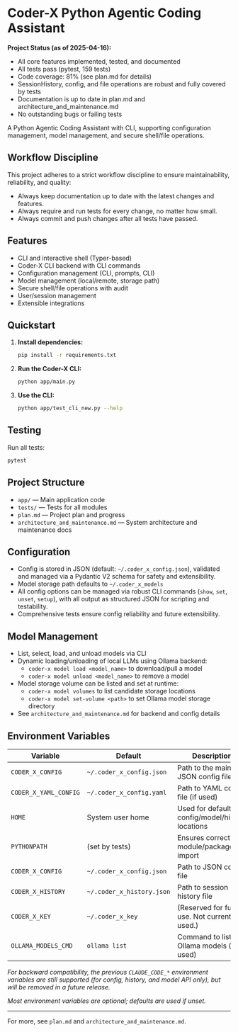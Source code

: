 # Coder-X Python Agentic Coding Assistant

**Project Status (as of 2025-04-16):**
- All core features implemented, tested, and documented
- All tests pass (pytest, 159 tests)
- Code coverage: 81% (see plan.md for details)
- SessionHistory, config, and file operations are robust and fully covered by tests
- Documentation is up to date in plan.md and architecture_and_maintenance.md
- No outstanding bugs or failing tests

A Python Agentic Coding Assistant with CLI, supporting configuration management, model management, and secure shell/file operations.

## Workflow Discipline

This project adheres to a strict workflow discipline to ensure maintainability, reliability, and quality:

* Always keep documentation up to date with the latest changes and features.
* Always require and run tests for every change, no matter how small.
* Always commit and push changes after all tests have passed.

## Features
- CLI and interactive shell (Typer-based)
- Coder-X CLI backend with CLI commands
- Configuration management (CLI, prompts, CLI)
- Model management (local/remote, storage path)
- Secure shell/file operations with audit
- User/session management
- Extensible integrations

## Quickstart

1. **Install dependencies:**
   ```sh
   pip install -r requirements.txt
   ```

2. **Run the Coder-X CLI:**
   ```sh
   python app/main.py
   ```

3. **Use the CLI:**
   ```sh
   python app/test_cli_new.py --help
   ```

## Testing

Run all tests:
```sh
pytest
```

## Project Structure
- `app/` — Main application code
- `tests/` — Tests for all modules
- `plan.md` — Project plan and progress
- `architecture_and_maintenance.md` — System architecture and maintenance docs

## Configuration
- Config is stored in JSON (default: `~/.coder_x_config.json`), validated and managed via a Pydantic V2 schema for safety and extensibility.
- Model storage path defaults to `~/.coder_x_models`
- All config options can be managed via robust CLI commands (`show`, `set`, `unset`, `setup`), with all output as structured JSON for scripting and testability.
- Comprehensive tests ensure config reliability and future extensibility.

## Model Management
- List, select, load, and unload models via CLI
- Dynamic loading/unloading of local LLMs using Ollama backend:
  - `coder-x model load <model_name>` to download/pull a model
  - `coder-x model unload <model_name>` to remove a model
- Model storage volume can be listed and set at runtime:
  - `coder-x model volumes` to list candidate storage locations
  - `coder-x model set-volume <path>` to set Ollama model storage directory
- See `architecture_and_maintenance.md` for backend and config details

## Environment Variables

| Variable                  | Default                             | Description                                      |
|---------------------------|-------------------------------------|--------------------------------------------------|
| `CODER_X_CONFIG`          | `~/.coder_x_config.json`            | Path to the main JSON config file                |
| `CODER_X_YAML_CONFIG`     | `~/.coder_x_config.yaml`            | Path to YAML config file (if used)               |
| `HOME`                    | System user home                    | Used for default config/model/history locations   |
| `PYTHONPATH`              | (set by tests)                      | Ensures correct module/package import            |
| `CODER_X_CONFIG`          | `~/.coder_x_config.json`            | Path to JSON config file                         |
| `CODER_X_HISTORY`         | `~/.coder_x_history.json`           | Path to session history file                     |
| `CODER_X_KEY`             | `~/.coder_x_key`                    | (Reserved for future use. Not currently used.)   |
| `OLLAMA_MODELS_CMD`       | `ollama list`                       | Command to list Ollama models (if used)          |

*For backward compatibility, the previous `CLAUDE_CODE_*` environment variables are still supported (for config, history, and model API only), but will be removed in a future release.*

*Most environment variables are optional; defaults are used if unset.*

---

For more, see `plan.md` and `architecture_and_maintenance.md`.
